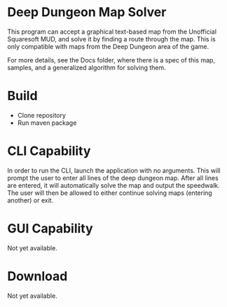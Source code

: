 # Deep Dungeon Map Solver

This program can accept a graphical text-based map from the Unofficial Squaresoft MUD,
and solve it by finding a route through the map. This is only compatible with maps 
from the Deep Dungeon area of the game.

For more details, see the Docs folder, where there is a spec of this map, samples,
 and a generalized algorithm for solving them.

# Build

- Clone repository
- Run maven package

# CLI Capability

In order to run the CLI, launch the application with no arguments. This will prompt the
user to enter all lines of the deep dungeon map. After all lines are entered, it will
automatically solve the map and output the speedwalk. The user will then be allowed to either
continue solving maps (entering another) or exit.

# GUI Capability

Not yet available.

# Download

Not yet available.